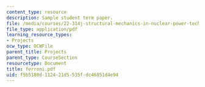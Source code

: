 ```yaml
---
content_type: resource
description: Sample student term paper.
file: /media/courses/22-314j-structural-mechanics-in-nuclear-power-technology-fall-2006/f5b5180d112421d5535fdc46851d4e94_ferroni.pdf
file_type: application/pdf
learning_resource_types:
- Projects
ocw_type: OCWFile
parent_title: Projects
parent_type: CourseSection
resourcetype: Document
title: ferroni.pdf
uid: f5b5180d-1124-21d5-535f-dc46851d4e94
---
```

